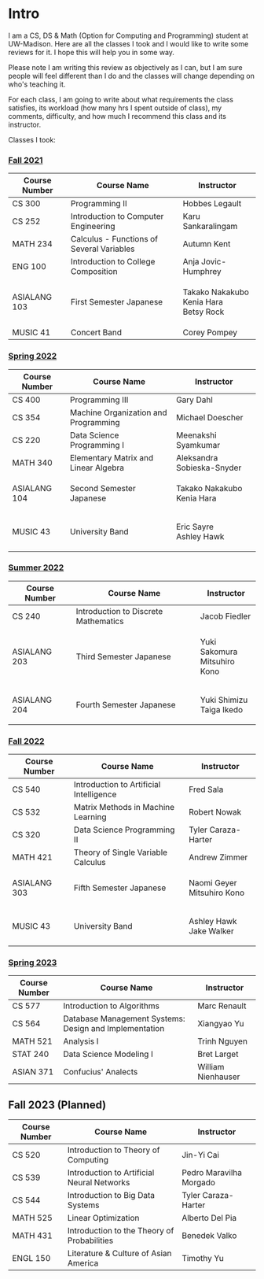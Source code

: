 # Intro

I am a CS, DS & Math (Option for Computing and Programming) student at UW-Madison. Here are all the classes I took and I would like to write some reviews for it. I hope this will help you in some way.&#x20;

Please note I am writing this review as objectively as I can, but I am sure people will feel different than I do and the classes will change depending on who's teaching it.&#x20;

For each class, I am going to write about what requirements the class satisfies, its workload (how many hrs I spent outside of class), my comments, difficulty, and how much I recommend this class and its instructor.&#x20;



Classes I took:

### [Fall 2021](fall-2021.md)

| Course Number | Course Name                               | Instructor                                         |
| ------------- | ----------------------------------------- | -------------------------------------------------- |
| CS 300        | Programming II                            | Hobbes Legault                                     |
| CS 252        | Introduction to Computer Engineering      | Karu Sankaralingam                                 |
| MATH 234      | Calculus - Functions of Several Variables | Autumn Kent                                        |
| ENG 100       | Introduction to College Composition       | Anja Jovic-Humphrey                                |
| ASIALANG 103  | First Semester Japanese                   | <p>Takako Nakakubo<br>Kenia Hara<br>Betsy Rock</p> |
| MUSIC 41      | Concert Band                              | Corey Pompey                                       |

### [Spring 2022](spring-2022.md)

| Course Number | Course Name                          | Instructor                           |
| ------------- | ------------------------------------ | ------------------------------------ |
| CS 400        | Programming III                      | Gary Dahl                            |
| CS 354        | Machine Organization and Programming | Michael Doescher                     |
| CS 220        | Data Science Programming I           | Meenakshi Syamkumar                  |
| MATH 340      | Elementary Matrix and Linear Algebra | Aleksandra Sobieska-Snyder           |
| ASIALANG 104  | Second Semester Japanese             | <p>Takako Nakakubo<br>Kenia Hara</p> |
| MUSIC 43      | University Band                      | <p>Eric Sayre<br>Ashley Hawk</p>     |

### [Summer 2022](summer-2022.md)

| Course Number | Course Name                          | Instructor                             |
| ------------- | ------------------------------------ | -------------------------------------- |
| CS 240        | Introduction to Discrete Mathematics | Jacob Fiedler                          |
| ASIALANG 203  | Third Semester Japanese              | <p>Yuki Sakomura<br>Mitsuhiro Kono</p> |
| ASIALANG 204  | Fourth Semester Japanese             | <p>Yuki Shimizu<br>Taiga Ikedo</p>     |

### [Fall 2022](fall-2022.md)

| Course Number | Course Name                             | Instructor                           |
| ------------- | --------------------------------------- | ------------------------------------ |
| CS 540        | Introduction to Artificial Intelligence | Fred Sala                            |
| CS 532        | Matrix Methods in Machine Learning      | Robert Nowak                         |
| CS 320        | Data Science Programming II             | Tyler Caraza-Harter                  |
| MATH 421      | Theory of Single Variable Calculus      | Andrew Zimmer                        |
| ASIALANG 303  | Fifth Semester Japanese                 | <p>Naomi Geyer<br>Mitsuhiro Kono</p> |
| MUSIC 43      | University Band                         | <p>Ashley Hawk<br>Jake Walker</p>    |

### [Spring 2023](spring-2023.md)

| Course Number | Course Name                                            | Instructor         |
| ------------- | ------------------------------------------------------ | ------------------ |
| CS 577        | Introduction to Algorithms                             | Marc Renault       |
| CS 564        | Database Management Systems: Design and Implementation | Xiangyao Yu        |
| MATH 521      | Analysis I                                             | Trinh Nguyen       |
| STAT 240      | Data Science Modeling I                                | Bret Larget        |
| ASIAN 371     | Confucius' Analects                                    | William Nienhauser |

## Fall 2023 (Planned)

| Course Number | Course Name                                 | Instructor              |
| ------------- | ------------------------------------------- | ----------------------- |
| CS 520        | Introduction to Theory of Computing         | Jin-Yi Cai              |
| CS 539        | Introduction to Artificial Neural Networks  | Pedro Maravilha Morgado |
| CS 544        | Introduction to Big Data Systems            | Tyler Caraza-Harter     |
| MATH 525      | Linear Optimization                         | Alberto Del Pia         |
| MATH 431      | Introduction to the Theory of Probabilities | Benedek Valko           |
| ENGL 150      | Literature & Culture of Asian America       | Timothy Yu              |
